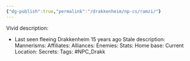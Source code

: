 ```yaml
---
{"dg-publish":true,"permalink":"/drakkenheim/np-cs/ramzi/"}
---
```


Vivid description:
- Last seen fleeing Drakkenheim 15 years ago
Stale description: 
Mannerisms: 
Affiliates: 
Alliances: 
Enemies: 
Stats: 
Home base: 
Current Location: 
Secrets: 
Tags: #NPC_Drakk 